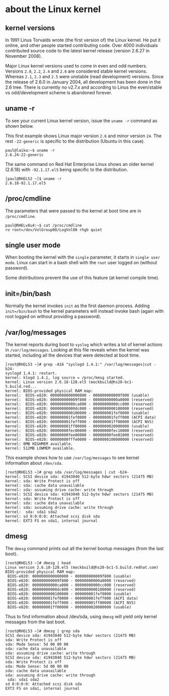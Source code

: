 # about the Linux kernel

## kernel versions

In 1991 Linus Torvalds wrote (the first version of) the Linux kernel. He
put it online, and other people started contributing code. Over 4000
individuals contributed source code to the latest kernel release
(version 2.6.27 in November 2008).

Major Linux kernel versions used to come in even and odd numbers.
Versions `2.0`, `2.2`, `2.4` and `2.6` are considered stable kernel
versions. Whereas `2.1`, `2.3` and `2.5` were unstable (read
development) versions. Since the release of 2.6.0 in January 2004, all
development has been done in the 2.6 tree. There is currently no v2.7.x
and according to Linus the even/stable vs odd/development scheme is
abandoned forever.

## uname -r

To see your current Linux kernel version, issue the
`uname -r` command as shown below.

This first example shows Linux major version `2.6` and minor version
`24`. The rest `-22-generic` is specific to the distribution (Ubuntu in
this case).

    paul@laika:~$ uname -r
    2.6.24-22-generic

The same command on Red Hat Enterprise Linux shows an older kernel
(2.6.18) with `-92.1.17.el5` being specific to the distribution.

    [paul@RHEL52 ~]$ uname -r
    2.6.18-92.1.17.el5

## /proc/cmdline

The parameters that were passed to the kernel at boot time are in
`/proc/cmdline`.

    paul@RHELv8u4:~$ cat /proc/cmdline 
    ro root=/dev/VolGroup00/LogVol00 rhgb quiet

## single user mode

When booting the kernel with the `single` parameter, it starts in
`single user mode`. Linux can start in a bash shell with
the `root` user logged on (without password).

Some distributions prevent the use of this feature (at kernel compile
time).

## init=/bin/bash

Normally the kernel invokes `init` as the first daemon process. Adding
`init=/bin/bash` to the kernel parameters will instead
invoke bash (again with root logged on without providing a password).

## /var/log/messages

The kernel reports during boot to `syslog` which writes a
lot of kernel actions in `/var/log/messages`. Looking at
this file reveals when the kernel was started, including all the devices
that were detected at boot time.

    [root@RHEL53 ~]# grep -A16 "syslogd 1.4.1:" /var/log/messages|cut -b24-
    syslogd 1.4.1: restart.
    kernel: klogd 1.4.1, log source = /proc/kmsg started.
    kernel: Linux version 2.6.18-128.el5 (mockbuild@hs20-bc1-5.build.red...
    kernel: BIOS-provided physical RAM map:
    kernel:  BIOS-e820: 0000000000000000 - 000000000009f800 (usable)
    kernel:  BIOS-e820: 000000000009f800 - 00000000000a0000 (reserved)
    kernel:  BIOS-e820: 00000000000ca000 - 00000000000cc000 (reserved)
    kernel:  BIOS-e820: 00000000000dc000 - 0000000000100000 (reserved)
    kernel:  BIOS-e820: 0000000000100000 - 000000001fef0000 (usable)
    kernel:  BIOS-e820: 000000001fef0000 - 000000001feff000 (ACPI data)
    kernel:  BIOS-e820: 000000001feff000 - 000000001ff00000 (ACPI NVS)
    kernel:  BIOS-e820: 000000001ff00000 - 0000000020000000 (usable)
    kernel:  BIOS-e820: 00000000fec00000 - 00000000fec10000 (reserved)
    kernel:  BIOS-e820: 00000000fee00000 - 00000000fee01000 (reserved)
    kernel:  BIOS-e820: 00000000fffe0000 - 0000000100000000 (reserved)
    kernel: 0MB HIGHMEM available.
    kernel: 512MB LOWMEM available.

This example shows how to use `/var/log/messages` to see kernel
information about `/dev/sda`.

    [root@RHEL53 ~]# grep sda /var/log/messages | cut -b24-
    kernel: SCSI device sda: 41943040 512-byte hdwr sectors (21475 MB)
    kernel: sda: Write Protect is off
    kernel: sda: cache data unavailable
    kernel: sda: assuming drive cache: write through
    kernel: SCSI device sda: 41943040 512-byte hdwr sectors (21475 MB)
    kernel: sda: Write Protect is off
    kernel: sda: cache data unavailable
    kernel: sda: assuming drive cache: write through
    kernel:  sda: sda1 sda2
    kernel: sd 0:0:0:0: Attached scsi disk sda
    kernel: EXT3 FS on sda1, internal journal

## dmesg

The `dmesg` command prints out all the kernel bootup messages (from the
last boot).

    [root@RHEL53 ~]# dmesg | head
    Linux version 2.6.18-128.el5 (mockbuild@hs20-bc1-5.build.redhat.com)
    BIOS-provided physical RAM map:
     BIOS-e820: 0000000000000000 - 000000000009f800 (usable)
     BIOS-e820: 000000000009f800 - 00000000000a0000 (reserved)
     BIOS-e820: 00000000000ca000 - 00000000000cc000 (reserved)
     BIOS-e820: 00000000000dc000 - 0000000000100000 (reserved)
     BIOS-e820: 0000000000100000 - 000000001fef0000 (usable)
     BIOS-e820: 000000001fef0000 - 000000001feff000 (ACPI data)
     BIOS-e820: 000000001feff000 - 000000001ff00000 (ACPI NVS)
     BIOS-e820: 000000001ff00000 - 0000000020000000 (usable)

Thus to find information about /dev/sda, using `dmesg`
will yield only kernel messages from the last boot.

    [root@RHEL53 ~]# dmesg | grep sda
    SCSI device sda: 41943040 512-byte hdwr sectors (21475 MB)
    sda: Write Protect is off
    sda: Mode Sense: 5d 00 00 00
    sda: cache data unavailable
    sda: assuming drive cache: write through
    SCSI device sda: 41943040 512-byte hdwr sectors (21475 MB)
    sda: Write Protect is off
    sda: Mode Sense: 5d 00 00 00
    sda: cache data unavailable
    sda: assuming drive cache: write through
     sda: sda1 sda2
    sd 0:0:0:0: Attached scsi disk sda
    EXT3 FS on sda1, internal journal
